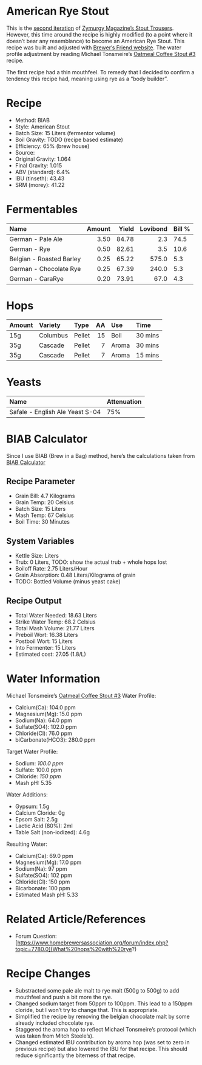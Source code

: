 American Rye Stout
================

This is the [second iteration](./brewlog_2018-06-28.md) of [Zymurgy
Magazine’s Stout
Trousers](https://www.homebrewersassociation.org/homebrew-recipe/stout-trousers/).
However, this time around the recipe is highly modified (to a point
where it doesn’t bear any resemblance) to become an American Rye Stout.
This recipe was built and adjusted with [Brewer’s Friend
website](https://www.brewersfriend.com/homebrew/recipe/view/698901/american-rye-stout).
The water profile adjustment by reading Michael Tonsmeire’s [Oatmeal
Coffee Stout
\#3](https://www.themadfermentationist.com/2013/01/oatmeal-cofee-stout-3-bigger-and-bolder.html)
recipe.

The first recipe had a thin mouthfeel. To remedy that I decided to
confirm a tendency this recipe had, meaning using rye as a “body
builder”.

# Recipe

  - Method: BIAB
  - Style: American Stout
  - Batch Size: 15 Liters (fermentor volume)  
  - Boil Gravity: TODO (recipe based estimate)  
  - Efficiency: 65% (brew house)  
  - Source:
  - Original Gravity: 1.064
  - Final Gravity: 1.015
  - ABV (standard): 6.4%
  - IBU (tinseth): 43.43
  - SRM (morey): 41.22

# Fermentables

| Name                     | Amount | Yield | Lovibond | Bill % |
| :----------------------- | -----: | ----: | -------: | :----- |
| German - Pale Ale        |   3.50 | 84.78 |      2.3 | 74.5   |
| German - Rye             |   0.50 | 82.61 |      3.5 | 10.6   |
| Belgian - Roasted Barley |   0.25 | 65.22 |    575.0 | 5.3    |
| German - Chocolate Rye   |   0.25 | 67.39 |    240.0 | 5.3    |
| German - CaraRye         |   0.20 | 73.91 |     67.0 | 4.3    |

# Hops

| Amount | Variety  | Type   | AA | Use   | Time    |
| :----- | :------- | :----- | -: | :---- | :------ |
| 15g    | Columbus | Pellet | 15 | Boil  | 30 mins |
| 35g    | Cascade  | Pellet |  7 | Aroma | 30 mins |
| 35g    | Cascade  | Pellet |  7 | Aroma | 15 mins |

# Yeasts

| Name                            | Attenuation |
| :------------------------------ | :---------- |
| Safale - English Ale Yeast S-04 | 75%         |

# BIAB Calculator

Since I use BIAB (Brew in a Bag) method, here’s the calculations taken
from [BIAB Calculator](http://www.biabcalculator.com/)

## Recipe Parameter

  - Grain Bill: 4.7 Kilograms
  - Grain Temp: 20 Celsius
  - Batch Size: 15 Liters
  - Mash Temp: 67 Celsius
  - Boil Time: 30 Minutes

## System Variables

  - Kettle Size: Liters
  - Trub: 0 Liters, TODO: show the actual trub + whole hops lost
  - Boiloff Rate: 2.75 Liters/Hour
  - Grain Absorption: 0.48 Liters/Kilograms of grain
  - TODO: Bottled Volume (minus yeast cake)

## Recipe Output

  - Total Water Needed: 18.63 Liters
  - Strike Water Temp: 68.2 Celsius
  - Total Mash Volume: 21.77 Liters
  - Preboil Wort: 16.38 Liters
  - Postboil Wort: 15 Liters
  - Into Fermenter: 15 Liters
  - Estimated cost: 27.05 (1.8/L)

# Water Information

Michael Tonsmeire’s [Oatmeal Coffee Stout
\#3](https://www.themadfermentationist.com/2013/01/oatmeal-cofee-stout-3-bigger-and-bolder.html)
Water Profile:

  - Calcium(Ca): 104.0 ppm
  - Magnesium(Mg): 15.0 ppm
  - Sodium(Na): 64.0 ppm
  - Sulfate(SO4): 102.0 ppm
  - Chloride(Cl): 76.0 ppm
  - biCarbonate(HCO3): 280.0 ppm

Target Water Profile:

  - Sodium: *100.0 ppm*
  - Sulfate: 100.0 ppm
  - Chloride: *150 ppm*
  - Mash pH: 5.35

Water Additions:

  - Gypsum: 1.5g
  - Calcium Cloride: 0g
  - Epsom Salt: 2.5g
  - Lactic Acid (80%): 2ml
  - Table Salt (non-iodized): 4.6g

Resulting Water:

  - Calcium(Ca): 69.0 ppm
  - Magnesium(Mg): 17.0 ppm
  - Sodium(Na): 97 ppm
  - Sulfate(SO4): 102 ppm
  - Chloride(Cl): 150 ppm
  - Bicarbonate: 100 ppm
  - Estimated Mash pH: 5.33

# Related Article/References

  - Forum Question:
    [https://www.homebrewersassociation.org/forum/index.php?topic=7780.0](What%20hops%20with%20rye?)

# Recipe Changes

  - Substracted some pale ale malt to rye malt (500g to 500g) to add
    mouthfeel and push a bit more the rye.
  - Changed sodium target from 50ppm to 100ppm. This lead to a 150ppm
    cloride, but I won’t try to change that. This is appropriate.
  - Simplified the recipe by removing the belgian chocolate malt by some
    already included chocolate rye.
  - Staggered the aroma hop to reflect Michael Tonsmeire’s protocol
    (which was taken from Mitch Steele’s).
  - Changed estimated IBU contribution by aroma hop (was set to zero in
    previous recipe) but also lowered the IBU for that recipe. This
    should reduce significantly the biterness of that recipe.
